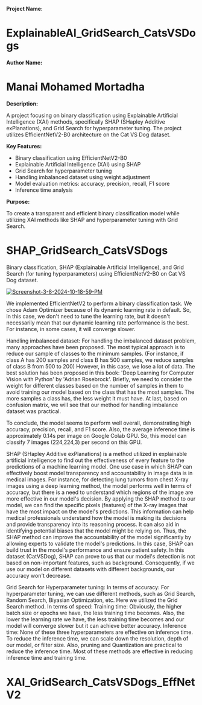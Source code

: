 **Project Name:**    
  
# ExplainableAI_GridSearch_CatsVSDogs
 
**Author Name:**

# Manai Mohamed Mortadha

**Description:**

A project focusing on binary classification using Explainable Artificial Intelligence (XAI) methods, specifically SHAP (SHapley Additive exPlanations), and Grid Search for hyperparameter tuning. The project utilizes EfficientNetV2-B0 architecture on the Cat VS Dog dataset.

**Key Features:**

- Binary classification using EfficientNetV2-B0
- Explainable Artificial Intelligence (XAI) using SHAP
- Grid Search for hyperparameter tuning
- Handling imbalanced dataset using weight adjustment
- Model evaluation metrics: accuracy, precision, recall, F1 score
- Inference time analysis

**Purpose:**

To create a transparent and efficient binary classification model while utilizing XAI methods like SHAP and hyperparameter tuning with Grid Search.

# SHAP_GridSearch_CatsVSDogs
Binary classification, SHAP (Explainable Artificial Intelligence), and Grid Search (for tuning hyperparameters) using EfficientNetV2-B0 on Cat VS Dog dataset.

<a href="https://imgbb.com/"><img src="https://i.ibb.co/Q9fRKzk/Screenshot-3-8-2024-10-18-59-PM.png" alt="Screenshot-3-8-2024-10-18-59-PM" border="0" /></a>

We implemented EfficientNetV2 to perform a binary classification task.
We chose Adam Optimizer because of its dynamic learning rate in default. So, in this case, we don't need to tune the learning rate, but it doesn't necessarily mean that our dynamic learning rate performance is the best. For instance, in some cases, it will converge slower. 

Handling imbalanced dataset:
For handling the imbalanced dataset problem, many approaches have been proposed. The most typical approach is to reduce our sample of classes to the minimum samples. (For instance, if class A has 200 samples and class B has 500 samples, we reduce samples of class B from 500 to 200) However, in this case, we lose a lot of data. The best solution has been proposed in this book: 'Deep Learning for Computer Vision with Python' by 'Adrian Rosebrock'. Briefly, we need to consider the weight for different classes based on the number of samples in them to avoid training our model based on the class that has the most samples. The more samples a class has, the less weight it must have.
At last, based on confusion matrix, we will see that our method for handling imbalance dataset was practical.

To conclude, the model seems to perform well overall, demonstrating high accuracy, precision, recall, and F1 score. Also, the average inference time is approximately 0.14s per image on Google Colab GPU. So, this model can classify 7 images (224,224,3) per second on this GPU.

SHAP (SHapley Additive exPlanations) is a method utilized in explainable artificial intelligence to find out the effectiveness of every feature to the predictions of a machine learning model. One use case in which SHAP can effectively boost model transparency and accountability in image data is in medical images. For instance, for detecting lung tumors from chest X-ray images using a deep learning method, the model performs well in terms of accuracy, but there is a need to understand which regions of the image are more effective in our model's decision. By applying the SHAP method to our model, we can find the specific pixels (features) of the X-ray images that have the most impact on the model's predictions. This information can help medical professionals understand how the model is making its decisions and provide transparency into its reasoning process. It can also aid in identifying potential biases that the model might be relying on. Thus, the SHAP method can improve the accountability of the model significantly by allowing experts to validate the model's predictions. In this case, SHAP can build trust in the model's performance and ensure patient safety.
In this dataset (CatVSDog), SHAP can prove to us that our model's detection is not based on non-important features, such as background. Consequently, if we use our model on different datasets with different backgrounds, our accuracy won't decrease.

Grid Search for Hyperparameter tuning:
In terms of accuracy: For hyperparameter tuning, we can use different methods, such as Grid Search, Random Search, Biyasian Optimization, etc. Here we utilized the Grid Search method.
In terms of speed:
Training time: Obviously, the higher batch size or epochs we have, the less training time becomes. Also, the lower the learning rate we have, the less training time becomes and our model will converge slower but it can achieve better accuracy.
Inference time: None of these three hyperparameters are effective on inference time. To reduce the inference time, we can scale down the resolution, depth of our model, or filter size. Also, pruning and Quantization are practical to reduce the inference time. Most of these methods are effective in reducing inference time and training time.
# XAI_GridSearch_CatsVSDogs_EffNetV2
